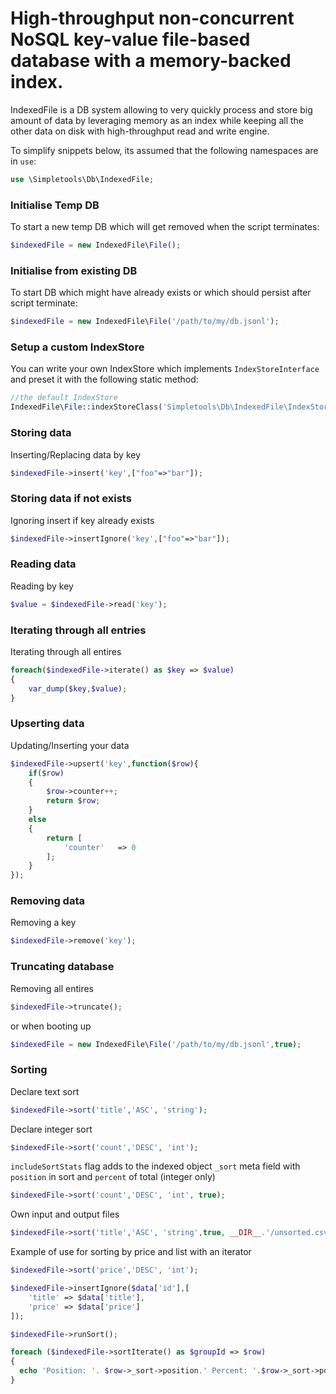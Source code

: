 High-throughput non-concurrent NoSQL key-value file-based database with a memory-backed index.
========================================

IndexedFile is a DB system allowing to very quickly process and store big amount of data by leveraging memory as an index while keeping all the other data on disk with high-throughput read and write engine.

To simplify snippets below, its assumed that the following namespaces are in `use`:

```php
use \Simpletools\Db\IndexedFile;
```

### Initialise Temp DB

To start a new temp DB which will get removed when the script terminates:

```php
$indexedFile = new IndexedFile\File();
```

### Initialise from existing DB

To start DB which might have already exists or which should persist after script terminate:

```php
$indexedFile = new IndexedFile\File('/path/to/my/db.jsonl');
```

### Setup a custom IndexStore

You can write your own IndexStore which implements `IndexStoreInterface` and preset it with the following static method:

```php
//the default IndexStore
IndexedFile\File::indexStoreClass('Simpletools\Db\IndexedFile\IndexStore\ArrayIndexStore');
```

### Storing data

Inserting/Replacing data by key

```php
$indexedFile->insert('key',["foo"=>"bar"]);
```

### Storing data if not exists

Ignoring insert if key already exists

```php
$indexedFile->insertIgnore('key',["foo"=>"bar"]);
```

### Reading data

Reading by key

```php
$value = $indexedFile->read('key');
```

### Iterating through all entries

Iterating through all entires

```php
foreach($indexedFile->iterate() as $key => $value)
{
    var_dump($key,$value);
}
```

### Upserting data

Updating/Inserting your data

```php
$indexedFile->upsert('key',function($row){
    if($row)
    {
        $row->counter++;
        return $row;
    }
    else
    {
        return [
            'counter'   => 0
        ];
    }
});
```

### Removing data

Removing a key

```php
$indexedFile->remove('key');
```

### Truncating database

Removing all entires

```php
$indexedFile->truncate();
```

or when booting up

```php
$indexedFile = new IndexedFile\File('/path/to/my/db.jsonl',true);
```

### Sorting

Declare text sort
```php
$indexedFile->sort('title','ASC', 'string');
```

Declare integer sort
```php
$indexedFile->sort('count','DESC', 'int');
```

`includeSortStats` flag adds to the indexed object `_sort` meta field with `position` in sort and `percent` of total (integer only)
```php
$indexedFile->sort('count','DESC', 'int', true);
```

Own input and output files
```php
$indexedFile->sort('title','ASC', 'string',true, __DIR__.'/unsorted.csv', __DIR__.'/sorted.csv');
```

Example of use for sorting by price and list with an iterator 
```php
$indexedFile->sort('price','DESC', 'int');

$indexedFile->insertIgnore($data['id'],[
    'title' => $data['title'],
    'price' => $data['price']
]); 

$indexedFile->runSort();

foreach ($indexedFile->sortIterate() as $groupId => $row)
{
  echo 'Position: '. $row->_sort->position.' Percent: '.$row->_sort->position.' Index key: '. $groupId .' Price: '. $row->price."\n";
}

```
